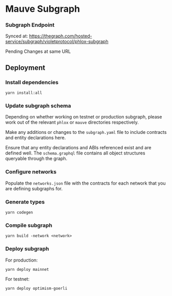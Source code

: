 # Mauve Subgraph

### Subgraph Endpoint

Synced at: https://thegraph.com/hosted-service/subgraph/violetprotocol/phlox-subgraph

Pending Changes at same URL

## Deployment

### Install dependencies

```
yarn install:all
```

### Update subgraph schema

Depending on whether working on testnet or production subgraph, please work out of the relevant `phlox` or `mauve` directories respectively.

Make any additions or changes to the `subgraph.yaml` file to include contracts and entity declarations here.

Ensure that any entity declarations and ABIs referenced exist and are defined well. The `schema.graphql` file contains all object structures queryable through the graph.

### Configure networks

Populate the `networks.json` file with the contracts for each network that you are defining subgraphs for.

### Generate types

```
yarn codegen
```

### Compile subgraph

```
yarn build -network <network>
```

### Deploy subgraph

For production:

```
yarn deploy mainnet
```

For testnet:

```
yarn deploy optimism-goerli
```
